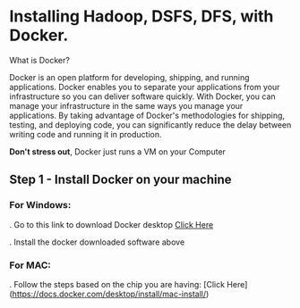 # Installing Hadoop, DSFS, DFS, with Docker.

What is Docker?

Docker is an open platform for developing, shipping, and running applications. Docker enables you to separate your applications from your infrastructure so you can deliver software quickly. With Docker, you can manage your infrastructure in the same ways you manage your applications. By taking advantage of Docker's methodologies for shipping, testing, and deploying code, you can significantly reduce the delay between writing code and running it in production.

__Don't stress out__, Docker just runs a VM on your Computer


## Step 1 - Install Docker on your machine

### For Windows:
 . Go to this link to download Docker desktop [Click Here](https://desktop.docker.com/win/main/amd64/Docker%20Desktop%20Installer.exe?_gl=1*khq2mc*_ga*NTk1Mjc3NDA1LjE2OTU2NzkyNDk.*_ga_XJWPQMJYHQ*MTY5NTY3OTI0OC4xLjEuMTY5NTY4MDQzOC42MC4wLjA.)

. Install the docker downloaded software above

### For MAC:
. Follow the steps based on the chip you are having: [Click Here] (https://docs.docker.com/desktop/install/mac-install/)

